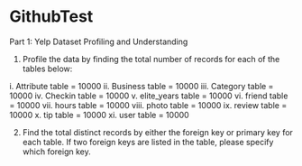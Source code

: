 # GithubTest
Part 1: Yelp Dataset Profiling and Understanding

1. Profile the data by finding the total number of records for each of the tables below:

i. Attribute table =	10000
ii. Business table =	10000
iii. Category table =	10000
iv. Checkin table =	10000
v. elite_years table =	10000
vi. friend table = 	10000
vii. hours table =	10000
viii. photo table = 	10000
ix. review table = 	10000
x. tip table = 		10000
xi. user table =	10000
	

2. Find the total distinct records by either the foreign key or primary key for each table. If two foreign keys are listed in the table, please specify which foreign key.


